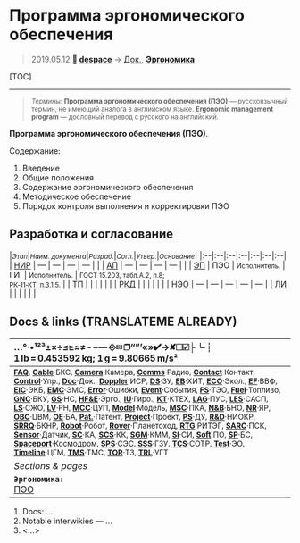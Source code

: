 # Программа эргономического обеспечения
> 2019.05.12 **[🚀](../index/index.md) [despace](index.md)** → [Док.](doc.md), **[Эргономика](hfe.md)**

[TOC]

---

> <small>*Термины:* **Программа эргономического обеспечения (ПЭО)** — русскоязычный термин, не имеющий аналога в английском языке. **Ergonomic management program** — дословный перевод с русского на английский.</small>

**Программа эргономического обеспечения (ПЭО)**.

Содержание:

   1. Введение
   1. Общие положения
   1. Содержание эргономического обеспечения
   1. Методическое обеспечение
   1. Порядок контроля выполнения и корректировки ПЭО



## Разработка и согласование
|<small>*Этап*</small>|<small>*Наим. документа*</small>|<small>*Разраб.*</small>|<small>*Согл.*</small>|<small>*Утвер.*</small>|<small>*Основание*</small>|
|:--|:--|:--|:--|:--|:--|:--|
| [НИР](rnd_0.md)  |  —  |  —  |  —  |  —  |  |
| [АП](rnd_ap.md)  |  —  |  —  |  —  |  —  |  |
| [ЭП](rnd_ep.md)  | ПЭО  | <small>Исполнитель.</small>  | ГИ.  | <small>Исполнитель.</small>  | <small>ГОСТ 15.203, табл.А.2, п.8;<br> РК‑11‑КТ, п.3.1.5.</small>  |
| [ТП](rnd_tp.md)  |  |  |  |  |  |
| [РКД](ркд.md)  |  |  |  |  |  |
| [НЭО](rnd_neo.md)  |  —  |  —  |  —  |  —  |  —  |
| [ЛИ](rnd_e.md)  |  |  |  |  |  |



<p style="page-break-after:always"> </p>

## Docs & links (TRANSLATEME ALREADY)
|…°·•¹²³±×÷≤≥≈≠ ‑ −— ⎆✉ ❐“”’«»✔→✘☐☑├┕┆ 1 lb = 0.453592 kg; 1 g = 9.80665 m/s²|
|:--|
|<small>**[FAQ](faq.md)**, **[Cable](cable.md)**·БКС, **[Camera](cam.md)**·Камера, **[Comms](comms.md)**·Радио, **[Contact](contact.md)**·Контакт, **[Control](control.md)**·Упр., **[Doc](doc.md)**·Док., **[Doppler](doppler.md)**·ИСР, **[DS](ds.md)**·ЗУ, **[EB](eb.md)**·ХИТ, **[ECO](ecology.md)**·Экол., **[EF](ef.md)**·ВВФ, **[ElC](elc.md)**·ЭКБ, **[EMC](emc.md)**·ЭМС, **[Error](error.md)**·Ошибки, **[Event](event.md)**·События, **[FS](fs.md)**·ТЭО, **[Fuel](fuel.md)**·Топливо, **[GNC](gnc.md)**·БКУ, **[GS](scs.md)**·НС, **[HF&E](hfe.md)**·Эрго., **[IU](iu.md)**·Гиро., **[KT](kt.md)**·КТЕХ, **[LAG](lag.md)**·ПУC, **[LES](les.md)**·САСП, **[LS](ls.md)**·СЖО, **[LV](lv.md)**·РН, **[MCC](mcc.md)**·ЦУП, **[Model](model.md)**·Модель, **[MSC](sc.md)**·ПКА, **[N&B](nnb.md)**·БНО, **[NR](nr.md)**·ЯР, **[OBC](obc.md)**·ЦВМ, **[OE](oe.md)**·БА, **[Pat.](патент.md)**·Патент, **[Project](project.md)**·Проект, **[PS](ps.md)**·ДУ, **[R&D](rnd.md)**·НИОКР, **[SRRQ](srrq.md)**·БКНР, **[Robot](robotics.md)**·Робот, **[Rover](rover.md)**·Планетоход, **[RTG](rtg.md)**·РИТЭГ, **[SARC](sarc.md)**·ПСК, **[Sensor](sensor.md)**·Датчик, **[SC](sc.md)**·КА, **[SCS](scs.md)**·КК, **[SGM](sgm.md)**·КММ, **[SI](si.md)**·СИ, **[Soft](soft.md)**·ПО, **[SP](sp.md)**·БС, **[Spaceport](spaceport.md)**·Космодром, **[SPS](sps.md)**·СЭС, **[SSS](sss.md)**·ГЗУ, **[TCS](tcs.md)**·СОТР, **[Test](test.md)**·ЭО, **[Timeline](timeline.md)**·ЦГМ, **[TMS](tms.md)**·ТМС, **[TOR](tor.md)**·ТЗ, **[TRL](trl.md)**·УГТ</small>|
|*Sections & pages*|
|**`Эргономика:`**<br> [ПЭО](ermap.md) |

   1. Docs: …
   1. Notable interwikies — …
   1. <…>

